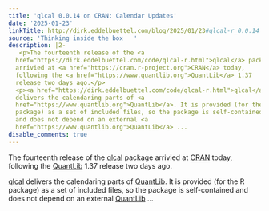 ```yaml
---
title: 'qlcal 0.0.14 on CRAN: Calendar Updates'
date: '2025-01-23'
linkTitle: http://dirk.eddelbuettel.com/blog/2025/01/23#qlcal-r_0.0.14
source: 'Thinking inside the box   '
description: |2-
   <p>The fourteenth release of the <a
  href="https://dirk.eddelbuettel.com/code/qlcal-r.html">qlcal</a> package
  arrivied at <a href="https://cran.r-project.org">CRAN</a> today,
  following the <a href="https://www.quantlib.org">QuantLib</a> 1.37
  release two days ago.</p>
  <p><a href="https://dirk.eddelbuettel.com/code/qlcal-r.html">qlcal</a>
  delivers the calendaring parts of <a
  href="https://www.quantlib.org">QuantLib</a>. It is provided (for the R
  package) as a set of included files, so the package is self-contained
  and does not depend on an external <a
  href="https://www.quantlib.org">QuantLib</a> ...
disable_comments: true
---
```

 <p>The fourteenth release of the <a
href="https://dirk.eddelbuettel.com/code/qlcal-r.html">qlcal</a> package
arrivied at <a href="https://cran.r-project.org">CRAN</a> today,
following the <a href="https://www.quantlib.org">QuantLib</a> 1.37
release two days ago.</p>
<p><a href="https://dirk.eddelbuettel.com/code/qlcal-r.html">qlcal</a>
delivers the calendaring parts of <a
href="https://www.quantlib.org">QuantLib</a>. It is provided (for the R
package) as a set of included files, so the package is self-contained
and does not depend on an external <a
href="https://www.quantlib.org">QuantLib</a> ...